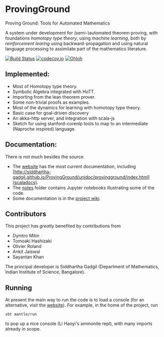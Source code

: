 # ProvingGround
Proving Ground: Tools for Automated Mathematics

A system under development for (semi-)automated theorem proving, with foundations *homotopy type theory*, using
*machine learning*, both by _reinforcement learing_ using backward-propagation and using natural language processing to assimilate part of the mathematics literature.

[![Build Status](https://img.shields.io/travis/siddhartha-gadgil/ProvingGround.svg)](https://travis-ci.org/siddhartha-gadgil/ProvingGround)
[![codecov.io](http://codecov.io/github/siddhartha-gadgil/ProvingGround/coverage.svg)](https://codecov.io/gh/siddhartha-gadgil/ProvingGround)
[![Ohloh](http://www.ohloh.net/p/ProvingGround/widgets/project_thin_badge.gif)](https://www.ohloh.net/p/ProvingGround)

## Implemented:

* Most of Homotopy type theory.
* Symbolic Algebra integrated with HoTT.
* Importing from the lean theorem prover.
* Some non-trivial proofs as examples.
* Most of the dynamics for learning with homotopy type theory.
* Basic case for goal-driven discovery
* An akka-http server, and integration with scala-js
* Sketch for using stanford-corenlp tools to map to an intermediate (Naproche inspired) language.

## Documentation:

There is not much besides the source.

* The [website](http://siddhartha-gadgil.github.io/ProvingGround/) has the most current documentation, including [http://siddhartha-gadgil.github.io/ProvingGround/unidoc/provingground/index.html](scaladocs).
* The [notes](https://github.com/siddhartha-gadgil/ProvingGround/tree/master/notes) folder contains Jupyter notebooks illustrating some of the code.
* Some documentation is in the [project wiki](https://github.com/siddhartha-gadgil/ProvingGround/wiki).

## Contributors

This project has _greatly_ benefited by contributions from

* Dymtro Mitin
* Tomoaki Hashizaki
* Olivier Roland
* Ankit Jaiswal
* Sayantan Khan

The principal developer is Siddhartha Gadgil (Department of Mathematics, Indian Institute of Science, Bangalore).

## Running

At present the main way to run the code is to load a console (for an alternative, visit the [website](http://siddhartha-gadgil.github.io/ProvingGround/)). For example, in the home of the project, run
```
sbt mantle/run
```
to pop up a nice console (Li Haoyi's ammonite repl), with many imports already in scope.
